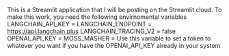 This is a Streamlit application that I will be posting on the Streamlit cloud.
To make this work, you need the following envirnomental variables
LANGCHAIN_API_KEY = 
LANGCHAIN_ENDPOINT = https://api.langchain.plus
LANGCHAIN_TRACING_V2 = false
OPENAI_API_KEY = 
MOSS_MASHER = Use this variable to set a token to whatever you want if you have the OPENAI_API_KEY already in your system
